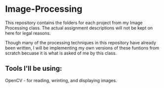 # Image-Processing
This repository contains the folders for each project from my Image Processing class. The actual assignment descriptions will not be kept on here for legal reasons.

Though many of the processing techniques in this repository have already been written, I will be implementing my own versions of these funtions from scratch becuase it is what is asked of me by this class.

## Tools I'll be using:
OpenCV - for reading, wrinting, and displaying images.

